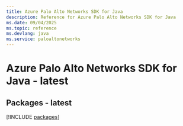 ```yaml
---
title: Azure Palo Alto Networks SDK for Java
description: Reference for Azure Palo Alto Networks SDK for Java
ms.date: 09/04/2025
ms.topic: reference
ms.devlang: java
ms.service: paloaltonetworks
---
```

# Azure Palo Alto Networks SDK for Java - latest
## Packages - latest
[!INCLUDE [packages](palo-alto-networks-index.md)]